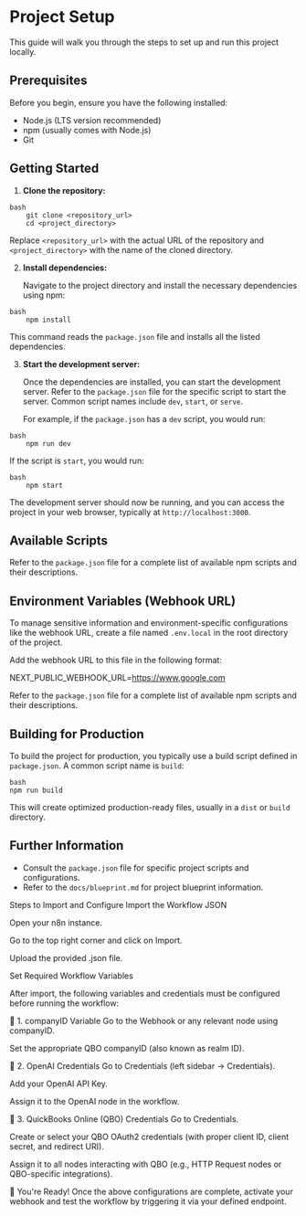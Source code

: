 # Project Setup

This guide will walk you through the steps to set up and run this project locally.

## Prerequisites

Before you begin, ensure you have the following installed:

- Node.js (LTS version recommended)
- npm (usually comes with Node.js)
- Git

## Getting Started

1.  **Clone the repository:**

```
bash
    git clone <repository_url>
    cd <project_directory>

```

Replace `<repository_url>` with the actual URL of the repository and `<project_directory>` with the name of the cloned directory.

2.  **Install dependencies:**

    Navigate to the project directory and install the necessary dependencies using npm:

```
bash
    npm install

```

This command reads the `package.json` file and installs all the listed dependencies.

3.  **Start the development server:**

    Once the dependencies are installed, you can start the development server. Refer to the `package.json` file for the specific script to start the server. Common script names include `dev`, `start`, or `serve`.

    For example, if the `package.json` has a `dev` script, you would run:

```
bash
    npm run dev

```

If the script is `start`, you would run:

```
bash
    npm start

```

The development server should now be running, and you can access the project in your web browser, typically at `http://localhost:3000`.

## Available Scripts

Refer to the `package.json` file for a complete list of available npm scripts and their descriptions.

## Environment Variables (Webhook URL)

To manage sensitive information and environment-specific configurations like the webhook URL, create a file named `.env.local` in the root directory of the project.

Add the webhook URL to this file in the following format:

NEXT_PUBLIC_WEBHOOK_URL=https://www.google.com

Refer to the `package.json` file for a complete list of available npm scripts and their descriptions.

## Building for Production

To build the project for production, you typically use a build script defined in `package.json`. A common script name is `build`:

```
bash
npm run build
```

This will create optimized production-ready files, usually in a `dist` or `build` directory.

## Further Information

- Consult the `package.json` file for specific project scripts and configurations.
- Refer to the `docs/blueprint.md` for project blueprint information.

Steps to Import and Configure
Import the Workflow JSON

Open your n8n instance.

Go to the top right corner and click on Import.

Upload the provided .json file.

Set Required Workflow Variables

After import, the following variables and credentials must be configured before running the workflow:

🔹 1. companyID Variable
Go to the Webhook or any relevant node using companyID.

Set the appropriate QBO companyID (also known as realm ID).

🔹 2. OpenAI Credentials
Go to Credentials (left sidebar → Credentials).

Add your OpenAI API Key.

Assign it to the OpenAI node in the workflow.

🔹 3. QuickBooks Online (QBO) Credentials
Go to Credentials.

Create or select your QBO OAuth2 credentials (with proper client ID, client secret, and redirect URI).

Assign it to all nodes interacting with QBO (e.g., HTTP Request nodes or QBO-specific integrations).

🚀 You're Ready!
Once the above configurations are complete, activate your webhook and test the workflow by triggering it via your defined endpoint.

